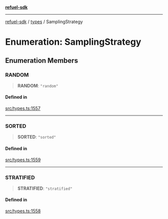[**refuel-sdk**](../../README.md)

***

[refuel-sdk](../../modules.md) / [types](../README.md) / SamplingStrategy

# Enumeration: SamplingStrategy

## Enumeration Members

### RANDOM

> **RANDOM**: `"random"`

#### Defined in

[src/types.ts:1557](https://github.com/refuel-ai/refuel-sdk/blob/7a0f1a61ebc96b440ae457740bef10a1f55424fa/src/types.ts#L1557)

***

### SORTED

> **SORTED**: `"sorted"`

#### Defined in

[src/types.ts:1559](https://github.com/refuel-ai/refuel-sdk/blob/7a0f1a61ebc96b440ae457740bef10a1f55424fa/src/types.ts#L1559)

***

### STRATIFIED

> **STRATIFIED**: `"stratified"`

#### Defined in

[src/types.ts:1558](https://github.com/refuel-ai/refuel-sdk/blob/7a0f1a61ebc96b440ae457740bef10a1f55424fa/src/types.ts#L1558)
